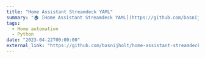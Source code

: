 ```yaml
---
title: "Home Assistant Streamdeck YAML"
summary: "🏠 [Home Assistant Streamdeck YAML](https://github.com/basnijholt/home-assistant-streamdeck-yaml): Control Home Assistant on Stream Deck across all OS with YAML configuration. 🎛️ [![GitHub Repo stars](https://img.shields.io/github/stars/basnijholt/home-assistant-streamdeck-yaml?label=%20&style=social)](https://github.com/basnijholt/home-assistant-streamdeck-yaml)"
tags:
  - Home automation
  - Python
date: "2023-04-22T00:00:00"
external_link: "https://github.com/basnijholt/home-assistant-streamdeck-yaml"
---
```

